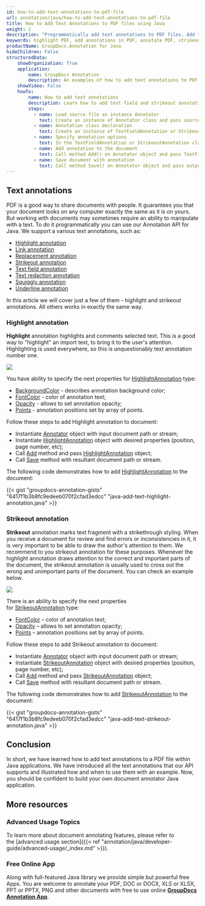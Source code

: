 ```yaml
---
id: how-to-add-text-annotations-to-pdf-file
url: annotation/java/how-to-add-text-annotations-to-pdf-file
title: How to Add Text Annotations to PDF files using Java
weight: 2
description: "Programmatically add text annotations to PDF files. Add text field and strikeout annotations using Java API."
keywords: highlight PDF, add annotations in PDF, annotate PDF, strikeout text for PDF
productName: GroupDocs.Annotation for Java
hideChildren: False
structuredData:
    showOrganization: True
    application:    
        name: GroupDocs Annotation
        description: An examples of how to add text annotations to PDF documents using Java API.
    showVideo: False
    howTo:
        name: How to add text annotations
        description: Learn how to add text field and strikeout annotations to the PDF document
        steps:
          - name: Load source file an instance Annotator
            text: Create an instance of Annotator class and pass source file path as a constructor parameter. You may specify absolute or relative file path as per your requirements. 
          - name: Annotation class declaration
            text: Create an instance of TextFieldAnnotation or StrikeoutAnnotation class.
          - name: Specify annotation options 
            text: In the TextFieldAnnotation or StrikeoutAnnotation class constructor pass parameters.
          - name: Add annotation to the document
            text: Call method Add() on Annotator object and pass TextFieldAnnotation or StrikeoutAnnotation instance there.
          - name: Save document with annotation
            text: Call method Save() on Annotator object and pass output file destination there.
---
```



## Text annotations

PDF is a good way to share documents with people. It guarantees you that your document looks on any computer exactly the same as it is on yours. But working with documents may sometimes require an ability to manipulate with a text. To do it programmatically you can use our Annotation API for Java. We support a various text annotations, such as: 

* [Highlight annotation](https://apireference.groupdocs.com/java/annotation/groupdocs.annotation.models.annotationmodels/highlightannotation)
* [Link annotation](https://apireference.groupdocs.com/annotation/java/groupdocs.annotation.models.annotationmodels/linkannotation)
* [Replacement annotation](https://apireference.groupdocs.com/annotation/java/groupdocs.annotation.models.annotationmodels/replacementannotation)
* [Strikeout annotation](https://apireference.groupdocs.com/annotation/java/groupdocs.annotation.models.annotationmodels/strikeoutannotation)
* [Text field annotation](https://apireference.groupdocs.com/annotation/java/groupdocs.annotation.models.annotationmodels/textfieldannotation)
* [Text redaction annotation](https://apireference.groupdocs.com/annotation/java/groupdocs.annotation.models.annotationmodels/textredactionannotation)
* [Squiggly annotation](https://apireference.groupdocs.com/annotation/java/groupdocs.annotation.models.annotationmodels/squigglyannotation)
* [Underline annotation](https://apireference.groupdocs.com/annotation/java/groupdocs.annotation.models.annotationmodels/underlineannotation)

In this article we will cover just a few of them - highlight and strikeout annotations. All others works in exactly the same way.

### Highlight annotation 

**Highlight** annotation highlights and comments selected text. This is a good way to "highlight" an import text, to bring it to the user's attention. Highlighting is used everywhere, so this is unquestionably text annotation number one.

![](/annotation/java/images/add-highlight-annotation.png)

You have ability to specify the next properties for [HighlightAnnotation](https://apireference.groupdocs.com/java/annotation/groupdocs.annotation.models.annotationmodels/highlightannotation) type:

*   [BackgroundColor](https://apireference.groupdocs.com/annotation/java/groupdocs.annotation.models.annotationmodels/areaannotation/properties/backgroundcolor) - describes annotation background color;
*   [FontColor](https://apireference.groupdocs.com/annotation/java/groupdocs.annotation.models.annotationmodels/linkannotation/properties/fontcolor) - color of annotation text;
*   [Opacity](https://apireference.groupdocs.com/annotation/java/groupdocs.annotation.models.annotationmodels/areaannotation/properties/opacity) - allows to set annotation opacity;
*   [Points](https://apireference.groupdocs.com/annotation/java/groupdocs.annotation.models.annotationmodels/linkannotation/properties/points) - annotation positions set by array of points.

Follow these steps to add Highlight annotation to document:

*   Instantiate [Annotator](https://apireference.groupdocs.com/java/annotation/groupdocs.annotation/annotator) object with input document path or stream;
*   Instantiate [HighlightAnnotation](https://apireference.groupdocs.com/java/annotation/groupdocs.annotation.models.annotationmodels/highlightannotation) object with desired properties (position, page number, etc);
*   Call [Add](https://apireference.groupdocs.com/java/annotation/groupdocs.annotation/annotator/methods/add) method and pass [HighlightAnnotation](https://apireference.groupdocs.com/java/annotation/groupdocs.annotation.models.annotationmodels/highlightannotation) object;
*   Call [Save](https://apireference.groupdocs.com/java/annotation/groupdocs.annotation/annotator/methods/save/index) method with resultant document path or stream.  
      

The following code demonstrates how to add [HighlightAnnotation](https://apireference.groupdocs.com/java/annotation/groupdocs.annotation.models.annotationmodels/highlightannotation) to the document:

{{< gist "groupdocs-annotation-gists" "6417f1b3b8fc9edeeb070f2cfad3edcc" "java-add-text-highlight-annotation.java" >}}

### Strikeout annotation

**Strikeout** annotation marks text fragment with a strikethrough styling. When you receive a document for review and find errors or inconsistencies in it, it is very important to be able to draw the author's attention to them. We recommend to you strikeout annotation for these purposes. Whenever the highlight annotation draws attention to the correct and important parts of the document, the strikeout annotation is usually used to cross out the wrong and unimportant parts of the document. You can check an example below. 

![](/annotation/java/images/add-strikeout-annotation.png)

There is an ability to specify the next properties for [StrikeoutAnnotation](https://apireference.groupdocs.com/java/annotation/groupdocs.annotation.models.annotationmodels/strikeoutannotation) type:

*   [FontColor](https://apireference.groupdocs.com/annotation/java/groupdocs.annotation.models.annotationmodels/strikeoutannotation/properties/fontcolor) – color of annotation text;
*   [Opacity](https://apireference.groupdocs.com/annotation/java/groupdocs.annotation.models.annotationmodels/areaannotation/properties/opacity) – allows to set annotation opacity;
*   [Points](https://apireference.groupdocs.com/annotation/java/groupdocs.annotation.models.annotationmodels/strikeoutannotation/properties/points) – annotation positions set by array of points.  
      


Follow these steps to add Strikeout annotation to document:

*   Instantiate [Annotator](https://apireference.groupdocs.com/java/annotation/groupdocs.annotation/annotator) object with input document path or stream;
*   Instantiate [StrikeoutAnnotation](https://apireference.groupdocs.com/java/annotation/groupdocs.annotation.models.annotationmodels/strikeoutannotation) object with desired properties (position, page number, etc);
*   Call [Add](https://apireference.groupdocs.com/java/annotation/groupdocs.annotation/annotator/methods/add) method and pass [StrikeoutAnnotation](https://apireference.groupdocs.com/java/annotation/groupdocs.annotation.models.annotationmodels/strikeoutannotation) object;
*   Call [Save](https://apireference.groupdocs.com/java/annotation/groupdocs.annotation/annotator/methods/save/index) method with resultant document path or stream.
 


The following code demonstrates how to add [StrikeoutAnnotation](https://apireference.groupdocs.com/java/annotation/groupdocs.annotation.models.annotationmodels/strikeoutannotation) to the document:

{{< gist "groupdocs-annotation-gists" "6417f1b3b8fc9edeeb070f2cfad3edcc" "java-add-text-strikeout-annotation.java" >}}

## Conclusion

In short, we have learned how to add text annotations to a PDF file within Java applications. We have introduced all the text annotations that our API supports and illustrated how and when to use them with an example. Now, you should be confident to build your own document annotator Java application. 

## More resources
### Advanced Usage Topics
To learn more about document annotating features, please refer to the [advanced usage section]({{< ref "annotation/java/developer-guide/advanced-usage/_index.md" >}}).
    

### Free Online App
Along with full-featured Java library we provide simple but powerful free Apps.
You are welcome to annotate your PDF, DOC or DOCX, XLS or XLSX, PPT or PPTX, PNG and other documents with free to use online **[GroupDocs Annotation App](https://products.groupdocs.app/annotation)**.
